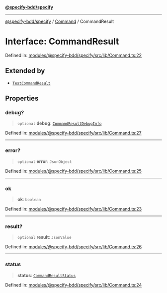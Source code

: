 [**@specify-bdd/specify**](../../README.md)

***

[@specify-bdd/specify](../../modules.md) / [Command](../README.md) / CommandResult

# Interface: CommandResult

Defined in: [modules/@specify-bdd/specify/src/lib/Command.ts:22](https://github.com/specify-bdd/specify-core/blob/755ba0ac7fc807524132ad16639722b0d2dce1ff/modules/@specify-bdd/specify/src/lib/Command.ts#L22)

## Extended by

- [`TestCommandResult`](../../TestCommand/interfaces/TestCommandResult.md)

## Properties

### debug?

> `optional` **debug**: [`CommandResultDebugInfo`](CommandResultDebugInfo.md)

Defined in: [modules/@specify-bdd/specify/src/lib/Command.ts:27](https://github.com/specify-bdd/specify-core/blob/755ba0ac7fc807524132ad16639722b0d2dce1ff/modules/@specify-bdd/specify/src/lib/Command.ts#L27)

***

### error?

> `optional` **error**: `JsonObject`

Defined in: [modules/@specify-bdd/specify/src/lib/Command.ts:25](https://github.com/specify-bdd/specify-core/blob/755ba0ac7fc807524132ad16639722b0d2dce1ff/modules/@specify-bdd/specify/src/lib/Command.ts#L25)

***

### ok

> **ok**: `boolean`

Defined in: [modules/@specify-bdd/specify/src/lib/Command.ts:23](https://github.com/specify-bdd/specify-core/blob/755ba0ac7fc807524132ad16639722b0d2dce1ff/modules/@specify-bdd/specify/src/lib/Command.ts#L23)

***

### result?

> `optional` **result**: `JsonValue`

Defined in: [modules/@specify-bdd/specify/src/lib/Command.ts:26](https://github.com/specify-bdd/specify-core/blob/755ba0ac7fc807524132ad16639722b0d2dce1ff/modules/@specify-bdd/specify/src/lib/Command.ts#L26)

***

### status

> **status**: [`CommandResultStatus`](../enumerations/CommandResultStatus.md)

Defined in: [modules/@specify-bdd/specify/src/lib/Command.ts:24](https://github.com/specify-bdd/specify-core/blob/755ba0ac7fc807524132ad16639722b0d2dce1ff/modules/@specify-bdd/specify/src/lib/Command.ts#L24)
